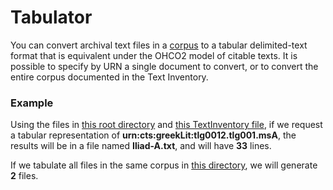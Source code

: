 # Tabulator #

You can convert archival text files in a [corpus](../corpus/Corpus.html) to a tabular delimited-text format that is equivalent under the OHCO2 model of citable texts.  It is possible to specify by URN a single document to convert, or to convert the entire corpus documented in the Text Inventory.


### Example ###


Using the files in <a href="../../../specs/data/archive1/xml/" concordion:set="#archive = setHref(#HREF)">this root directory</a> and 
 <a href="../../../specs/data/archive1/testinventory.xml" concordion:set="#ti = setHref(#HREF)">this TextInventory file</a>, if we request a tabular representation of <strong concordion:set="#urn">urn:cts:greekLit:tlg0012.tlg001.msA</strong>, the results will be in a file named <strong concordion:assertEquals="shouldGetFileNameForUrn(#ti,#archive,#urn)">Iliad-A.txt</strong>, and will have
<strong concordion:assertEquals="shouldCountTabulatedLines(#ti,#archive,#urn)">33</strong> lines.

If we tabulate all files in the same corpus in  <a href="../../../tabulated" concordion:set="#tabdir = setHref(#HREF)">this directory</a>, we will generate <strong concordion:assertEquals="shouldCountTabs(#ti, #archive, #tabdir)">2</strong> files.


